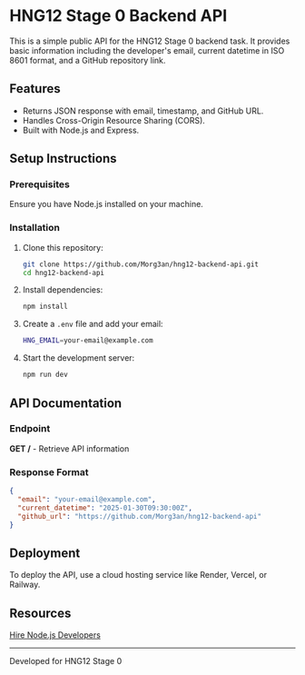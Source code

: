 # HNG12 Stage 0 Backend API

This is a simple public API for the HNG12 Stage 0 backend task. It provides basic information including the developer's email, current datetime in ISO 8601 format, and a GitHub repository link.

## Features

- Returns JSON response with email, timestamp, and GitHub URL.
- Handles Cross-Origin Resource Sharing (CORS).
- Built with Node.js and Express.

## Setup Instructions

### Prerequisites

Ensure you have Node.js installed on your machine.

### Installation

1. Clone this repository:
   ```sh
   git clone https://github.com/Morg3an/hng12-backend-api.git
   cd hng12-backend-api
   ```
2. Install dependencies:
   ```sh
   npm install
   ```
3. Create a `.env` file and add your email:
   ```sh
   HNG_EMAIL=your-email@example.com
   ```
4. Start the development server:
   ```sh
   npm run dev
   ```

## API Documentation

### Endpoint

**GET /** - Retrieve API information

### Response Format

```json
{
  "email": "your-email@example.com",
  "current_datetime": "2025-01-30T09:30:00Z",
  "github_url": "https://github.com/Morg3an/hng12-backend-api"
}
```

## Deployment

To deploy the API, use a cloud hosting service like Render, Vercel, or Railway.

## Resources

[Hire Node.js Developers](https://hng.tech/hire/nodejs-developers)

---

Developed for HNG12 Stage 0
